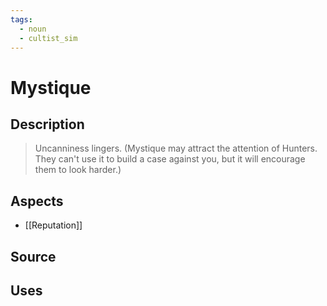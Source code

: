 ```yaml
---
tags:
  - noun
  - cultist_sim
---
```


# Mystique

## Description

> Uncanniness lingers.
> (Mystique may attract the attention of Hunters. They can't use it to build a case against you, but it will encourage them to look harder.)

## Aspects
- [[Reputation]]
## Source

## Uses